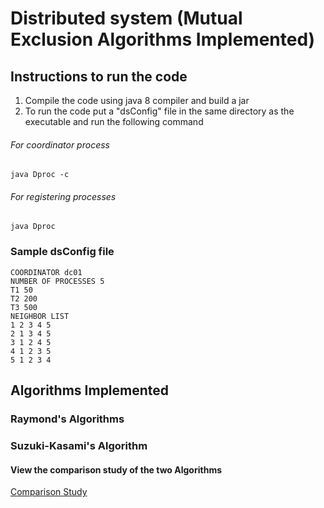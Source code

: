 # Distributed system (Mutual Exclusion Algorithms Implemented)

## Instructions to run the code
1. Compile the code using java 8 compiler and build a jar
2. To run the code put a "dsConfig" file in the same directory as the executable and run the following command
###### For coordinator process
	java Dproc -c

###### For registering processes
	java Dproc

### Sample dsConfig file
	COORDINATOR dc01
	NUMBER OF PROCESSES 5
	T1 50
	T2 200
	T3 500
	NEIGHBOR LIST
	1 2 3 4 5
	2 1 3 4 5
	3 1 2 4 5
	4 1 2 3 5
	5 1 2 3 4


## Algorithms Implemented
### Raymond's Algorithms
### Suzuki-Kasami's Algorithm

#### View the comparison study of the two Algorithms
[Comparison Study](https://github.com/kakegupta/Distributed_System_Mutual_Exclusion/blob/master/Comparison_Study.pdf)
